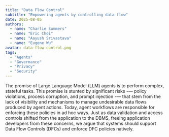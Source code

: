 ```yaml
---
title: "Data Flow Control"
subtitle: "Empowering agents by controlling data flow"
date: 2025-08-05
authors:
  - name: "Charlie Summers"
  - name: "Eric Choi"
  - name: "Aayush Srivastava"
  - name: "Eugene Wu"
avatar: data-flow-control.png
tags:
  - "Agents"
  - "Governance"
  - "Privacy"
  - "Security"
---
```


The promise of Large Language Model (LLM) agents is to perform complex, stateful tasks. This promise is stunted by significant risks -— policy violations, process corruption, and prompt injection -— that stem from the lack of visibility and mechanisms to manage undesirable data flows produced by agent actions. Today, agent workflows are responsible for enforcing these policies in ad hoc ways. Just as data validation and access controls shifted from the application to the DBMS, freeing application developers from these concerns, we argue that systems should support Data Flow Controls (DFCs) and enforce DFC policies natively.